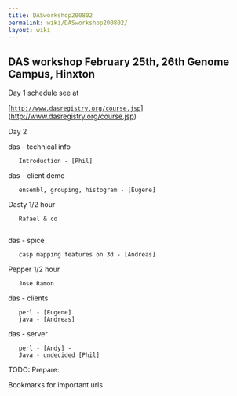 ```yaml
---
title: DASworkshop200802
permalink: wiki/DASworkshop200802/
layout: wiki
---
```


DAS workshop February 25th, 26th Genome Campus, Hinxton
-------------------------------------------------------

Day 1 schedule see at

[[`http://www.dasregistry.org/course.jsp`](http://www.dasregistry.org/course.jsp)](http://www.dasregistry.org/course.jsp)

Day 2

das - technical info

`   Introduction - [Phil]`

das - client demo

`   ensembl, grouping, histogram - [Eugene]`

Dasty 1/2 hour

`   Rafael & co`  
`   `

das - spice

`   casp mapping features on 3d - [Andreas]`

Pepper 1/2 hour

`   Jose Ramon`

das - clients

`   perl - [Eugene]`  
`   java - [Andreas]`

das - server

`   perl - [Andy] -`  
`   Java - undecided [Phil]`

TODO: Prepare:

Bookmarks for important urls
